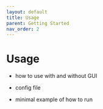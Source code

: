 ```yaml
---
layout: default
title: Usage
parent: Getting Started
nav_order: 2
---
```


# Usage

- how to use with and without GUI
- config file


- minimal example of how to run
